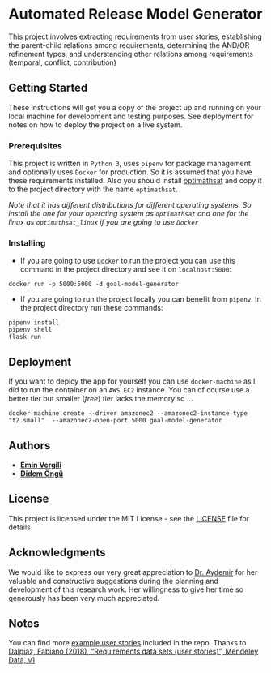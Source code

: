 # Automated Release Model Generator

This project involves extracting requirements from user stories, establishing the parent-child relations among requirements, determining the AND/OR refinement types, and understanding other relations among requirements (temporal, conflict, contribution)

## Getting Started

These instructions will get you a copy of the project up and running on your local machine for development and testing purposes. See deployment for notes on how to deploy the project on a live system.

### Prerequisites

This project is written in `Python 3`, uses `pipenv` for package management and optionally uses `Docker` for production. So it is assumed that you have these requirements installed.
Also you should install [optimathsat](http://optimathsat.disi.unitn.it/pages/download-js.html) and copy it to the project directory with the name `optimathsat`. 

_Note that it has different distributions for different operating systems. So install the one for your operating system as `optimathsat` and one for the linux as `optimathsat_linux` if you are going to use `Docker`_

### Installing

- If you are going to use `Docker` to run the project you can use this command in the project directory and see it on `localhost:5000`:
```
docker run -p 5000:5000 -d goal-model-generator
```

- If you are going to run the project locally you can benefit from `pipenv`. In the project directory run these commands:

```
pipenv install
pipenv shell
flask run
```

## Deployment

If you want to deploy the app for yourself you can use `docker-machine` as I did to run the container on an `AWS EC2` instance. You can of course use a better tier but smaller (_free_) tier lacks the memory so ...
```
docker-machine create --driver amazonec2 --amazonec2-instance-type "t2.small"  --amazonec2-open-port 5000 goal-model-generator
```

## Authors

* [**Emin Vergili**](https://github.com/meverg)
* [**Didem Öngü**](https://tr.linkedin.com/in/didem-%C3%B6ng%C3%BC-a29918178)

## License

This project is licensed under the MIT License - see the [LICENSE](./LICENSE) file for details

## Acknowledgments

We would like to express our very great appreciation to [Dr. Aydemir](https://www.cmpe.boun.edu.tr/people/basak.aydemir) for her valuable and constructive suggestions during the planning and development of this research work. Her willingness to give her time so generously has been very much appreciated.

## Notes

You can find more [example user stories](docs/UserStories) included in the repo. Thanks to [Dalpiaz, Fabiano (2018), “Requirements data sets (user stories)”, Mendeley Data, v1](http://dx.doi.org/10.17632/7zbk8zsd8y.1
)
